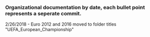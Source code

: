 ### Organizational documentation by date, each bullet point represents a seperate commit.
2/26/2018
	- Euro 2012 and 2016 moved to folder titles "UEFA_European_Championship"